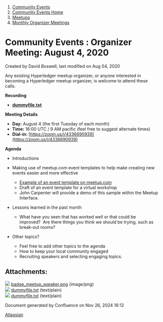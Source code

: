 1. [Community Events](index.html)
2. [Community Events Home](Community-Events-Home_21790731.html)
3. [Meetups](Meetups_21790901.html)
4. [Monthly Organizer Meetings](Monthly-Organizer-Meetings_21791419.html)

# Community Events : Organizer Meeting: August 4, 2020

Created by David Boswell, last modified on Aug 04, 2020

Any existing Hyperledger meetup organizer, or anyone interested in becoming a Hyperledger meetup organizer, is welcome to attend these calls.

**Recording**

- [**dummyfile.txt**](attachments/21791794/21791795.txt)

**Meeting Details**

- **Day:** August 4 (the first Tuesday of each month)
- **Time:** 16:00 UTC / 9 AM pacific (feel free to suggest alternate times)
- **Dial-in:** [https://zoom.us/j/4336690939](https://zoom.us/j/4336690939)

**Agenda**

- Introductions
- Making use of meetup.com event templates to help make creating new events easier and more effective
  
  - [Example of an event template on meetup.com](https://www.meetup.com/NightPhotography/events/106489362/)
  - Draft of an event template for a virtual workshop
  - John Carpenter will provide a demo of this sample within the Meetup Interface.
- Lessons learned in the past month
  
  - What have you seen that has worked well or that could be improved?  Are there things you think we should be trying, such as break-out rooms?
- Other topics?
  
  - Feel free to add other topics to the agenda
  - How to keep your local community engaged
  - Recruiting speakers and selecting engaging topics.

## Attachments:

![](images/icons/bullet_blue.gif) [badge\_meetup\_speaker.png](attachments/21791794/21791796.png) (image/png)  
![](images/icons/bullet_blue.gif) [dummyfile.txt](attachments/21791794/21791795.txt) (text/plain)  
![](images/icons/bullet_blue.gif) [dummyfile.txt](attachments/21791794/21791803.txt) (text/plain)

Document generated by Confluence on Nov 26, 2024 16:12

[Atlassian](http://www.atlassian.com/)
